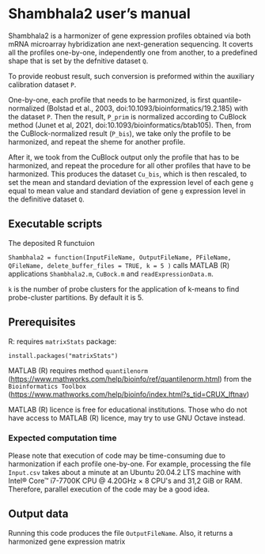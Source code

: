 # Shambhala2 user’s manual

Shambhala2 is a harmonizer of gene expression profiles obtained via both mRNA microarray hybridization ane next-generation sequencing.
It coverts all the profiles one-by-one, independently one from another, to a predefined shape that is set by the defnitive dataset `Q`.

To provide reobust result, such conversion is preformed within the auxiliary calibration dataset `P`.

One-by-one, each profile that needs to be harmonized, is first quantile-normalized (Bolstad et al., 2003, doi:10.1093/bioinformatics/19.2.185) with the dataset `P`. Then the result, `P_prim` is normalized according to CuBlock method (Junet et al, 2021, doi:10.1093/bioinformatics/btab105). Then, from the CuBlock-normalized result (`P_bis`), we take only the profile to be harmonized, and repeat the sheme for another profile.

After it, we took from the CuBlock output only the profile that has to be harmonized, and repeat the procedure for all other profiles that have to be harmonized. This produces the dataset `Cu_bis`, which is then rescaled, to set the mean and standard deviation of the expression level of each gene `g` equal to mean value and standard deviation of gene `g` expression level in the definitive dataset `Q`.


## Executable scripts

The deposited R functuion

`Shambhala2 = function(InputFileName, OutputFileName, PFileName, QFileName, delete_buffer_files = TRUE, k = 5 )` calls MATLAB (R) applications `Shambhala2.m`, `CuBock.m` and `readExpressionData.m`.

`k` is the number of probe clusters for the application of k-means to find probe-cluster partitions. By default it is 5.
  
## Prerequisites 

R: requires `matrixStats` package:

```
install.packages("matrixStats")

```

MATLAB (R) requires method `quantilenorm` (https://www.mathworks.com/help/bioinfo/ref/quantilenorm.html) 
from the `Bioinformatics Toolbox` (https://www.mathworks.com/help/bioinfo/index.html?s_tid=CRUX_lftnav) 

MATLAB (R) licence is free for educational institutions. Those who do not have access to MATLAB (R) licence, may try to use GNU Octave instead.

### Expected computation time

Please note that execution of code may be time-consuming due to harmonization if each profile one-by-one. For example, processing the file `Input.csv` takes about a minute at an Ubuntu 20.04.2 LTS machine with Intel® Core™ i7-7700K CPU @ 4.20GHz × 8 CPU's and 31,2 GiB or RAM. Therefore, parallel execution of the code may be a good idea. 

## Output data 

Running this code produces the file `OutputFileName`. Also, it returns a harmonized gene expression matrix
